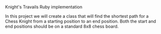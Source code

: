 Knight's Travails
Ruby implementation

In this project we will create a class that will find the shortest path for a Chess Knight from a starting position to an end position. Both the start and end positions should be on a standard 8x8 chess board.

